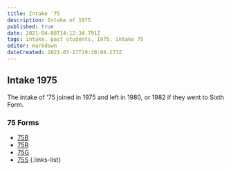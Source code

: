 ```yaml
---
title: Intake '75
description: Intake of 1975
published: true
date: 2021-04-08T14:12:34.791Z
tags: intake, past students, 1975, intake 75
editor: markdown
dateCreated: 2021-03-17T19:30:04.273Z
---
```


## Intake 1975
The intake of '75 joined in 1975 and left in 1980, or 1982 if they went to Sixth Form.

### 75 Forms
- [75B](/students/past/intake-75/b)
- [75R](/students/past/intake-75/r)
- [75G](/students/past/intake-75/g)
- [75S](/students/past/intake-75/s)
{.links-list}
